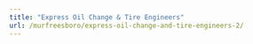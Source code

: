 ```yaml
---
title: "Express Oil Change & Tire Engineers"
url: /murfreesboro/express-oil-change-and-tire-engineers-2/
---
```

